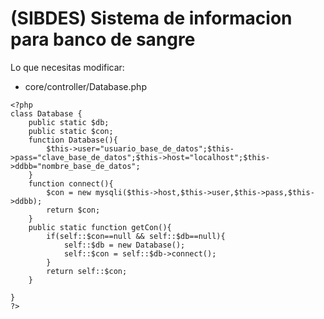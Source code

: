 # (SIBDES) Sistema de informacion para banco de sangre

Lo que necesitas modificar:


- core/controller/Database.php

```core/controller/Database.php
<?php
class Database {
	public static $db;
	public static $con;
	function Database(){
		$this->user="usuario_base_de_datos";$this->pass="clave_base_de_datos";$this->host="localhost";$this->ddbb="nombre_base_de_datos";
	}
	function connect(){
		$con = new mysqli($this->host,$this->user,$this->pass,$this->ddbb);
		return $con;
	}
	public static function getCon(){
		if(self::$con==null && self::$db==null){
			self::$db = new Database();
			self::$con = self::$db->connect();
		}
		return self::$con;
	}
	
}
?>

```
